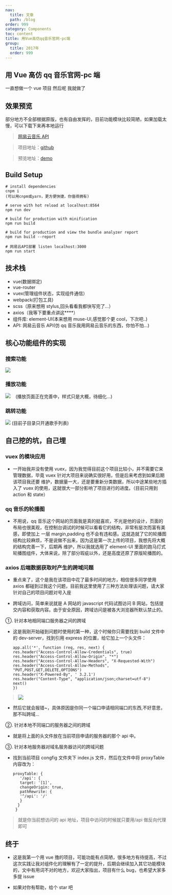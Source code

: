 ```yaml
---
nav:
  title: 文章
  path: /blog
order: 999
category: Components
toc: content
title: 用Vue高仿qq音乐官网-pc端
group:
  title: 2017年
  order: 999
---
```


## 用 Vue 高仿 qq 音乐官网-pc 端

一直想做一个 vue 项目 然后呢 我就做了

## 效果预览

部分地方不全部根据原版，也有自由发挥的，目前功能模块比较简陋，如果加载太慢，可以下载下来再本地运行

> [网易云音乐 API](https://github.com/Binaryify/NeteaseCloudMusicApi)

> 项目地址：[github](https://github.com/j710328466/vue-qqmusic)

> 预览地址：[demo](http://182.254.147.168:8564/#/)

## Build Setup

```
# install dependencies
cnpm i
(可以用cnpm或yarn，更方便快捷，你值得拥有)

# serve with hot reload at localhost:8564
npm run dev

# build for production with minification
npm run build

# build for production and view the bundle analyzer report
npm run build --report

# 网易云API部署 listen localhost:3000
npm run start
```

## 技术栈

- vue(数据绑定)
- vue-router
- vuex(管理组件状态，实现组件通信）
- webpack(打包工具)
- scss（原来想用 stylus,回头看看我都快写完了...）
- axios（我等下要重点讲这\*\*\*\*）
- 组件库: element-UI(本来想用 muse-UI,感觉那个更 cool，下次吧..)
- API: 网易云音乐 API(仿 qq 音乐我用网易云音乐的东西，你怕不怕...)

## 核心功能组件的实现

### 搜索功能

![](https://ooo.0o0.ooo/2017/06/14/594135198d975.gif)

### 播放功能

![](https://ooo.0o0.ooo/2017/06/14/5941364de751e.gif)
   (播放页面正在完善中，样式只是大概，待细化...)

### 跳转功能

![](https://ooo.0o0.ooo/2017/06/14/59415a8cd0df7.gif)
(目前子目录只开通歌手列表)

## 自己挖的坑，自己埋

### vuex 的模块应用

- 一开始我并没有使用 vuex，因为我觉得目前这个项目比较小，并不需要它来管理数据，毕竟 vuex 针对大项目来说确实很好用，但是后来考虑到如果后期该项目我还要 维护，数据量一大，还是要重新分类数据，所以中途某些地方插入了 vuex 的使用，这就很大一部分影响了项目进行的进度。（目前只用到 action 和 state）

### qq 音乐的轮播图

- 不用说，qq 音乐这个网站的页面我是真的挺喜欢，不光是他的设计，页面的布局也很美观，在控制台调试的时候可以看看它的结构，非常有层次而富有美感，即使加上 一层 margin,padding 也不会有违和感。这就造就了它的轮播图结构比较麻烦，不是说做不出来，因为这是第一次上传的项目，我想先将大概的结构完善一下，后期再 维护，所以我就选用了 element-UI 里面的跑马灯式轮播图组件，大体来说，除了部分瑕疵以外，还是高度还原了原版轮播图的。

### axios 后端数据获取时产生的跨域问题

- 重点来了，这个是我在该项目中花了最多时间的地方，相信很多同学使用 axios 都碰到过我这个问题，目前我这里使用了三种方法处理该问题，请大家针对自己的项目问题对号入座

- 跨域访问，简单来说就是 A 网站的 javascript 代码试图访问 B 网站，包括提交内容和获取内容。由于安全原因，跨域访问是被各大浏览器所默认禁止的。

①. 针对本地相同端口服务器之间的跨域

- 这是我刚开始碰到问题时使用的第一种，这个时候你只需要找到 build 文件中的 dev-server，找到引用 express 的位置，给它加上一个头文件：

  ```
  app.all('*', function (req, res, next) {
  res.header("Access-Control-Allow-Credentials", true)
  res.header("Access-Control-Allow-Origin", "*")
  res.header("Access-Control-Allow-Headers", "X-Requested-With")
  res.header("Access-Control-Allow-Methods", "PUT,POST,GET,DELETE,OPTIONS")
  res.header("X-Powered-By", ' 3.2.1')
  res.header("Content-Type", "application/json;charset=utf-8")
  next()
  })
  ```

> ![](https://ooo.0o0.ooo/2017/06/14/594140894d162.jpg)

- 然后它就会报错~，具体原因是你同一个端口申请相同端口的东西,不好意思，那不叫跨域...
  <br>

②. 针对本地不同端口的服务器之间的跨域

- 就是将上面的头文件放在当前项目申请的服务器的那个 api 中。
  <br>

③. 针对本地服务器对域名服务器访问的跨域问题

- 找到当前项目 congfig 文件夹下 index.js 文件，然后在文件中将 proxyTable 内容改为：

  ```
  proxyTable: {
     '/api': {
     target: '[1]',
     changeOrigin: true,
     pathRewrite: {
     '^/api': '/'
     }
    }
   }
  ```

> 就是你当前想访问的 api 地址，项目中访问的时候就只要用/api 做反向代理即可

## 终于

- 这是我第一个用 vue 撸的项目，可能功能有点简陋，很多地方有待提高，不过这次实践让我对组件化的理解有了一定的提升，后期会继续加入其它功能模块的，文中有用词不对的地方，欢迎大家指出，项目有什么 bug，也希望大家多多提 issue

- 如果对你有帮助，给个 star 吧
